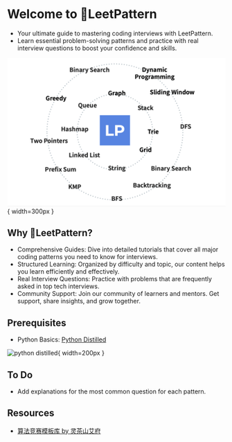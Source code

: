 # Welcome to 🚀LeetPattern

-   Your ultimate guide to mastering coding interviews with LeetPattern.
-   Learn essential problem-solving patterns and practice with real interview questions to boost your confidence and skills.

![LeetPattern](imgs/leetpattern.jpg){ width=300px }

## Why 🚀LeetPattern?

-   Comprehensive Guides: Dive into detailed tutorials that cover all major coding patterns you need to know for interviews.
-   Structured Learning: Organized by difficulty and topic, our content helps you learn efficiently and effectively.
-   Real Interview Questions: Practice with problems that are frequently asked in top tech interviews.
-   Community Support: Join our community of learners and mentors. Get support, share insights, and grow together.

## Prerequisites

-   Python Basics: [Python Distilled](https://www.dabeaz.com/python-distilled/)

![python distilled](https://www.dabeaz.com/python-distilled/cover.jpg){ width=200px }

## To Do

-   Add explanations for the most common question for each pattern.

## Resources

-   [算法竞赛模板库 by 灵茶山艾府](https://github.com/EndlessCheng/codeforces-go)
